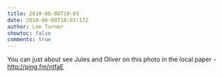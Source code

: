 ```yaml
---
title: 2010-06-08T10-03
date: 2010-06-08T10:03:17Z
author: Lee Turner
showtoc: false
comments: true
---
```


You can just about see Jules and Oliver on this photo in the local paper - http://ping.fm/ntfaE

